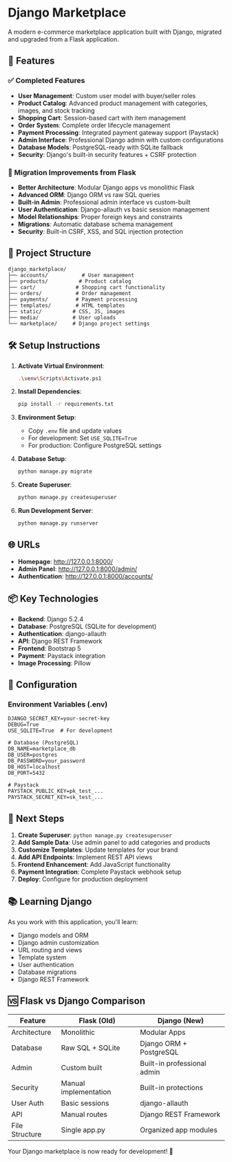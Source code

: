 # Django Marketplace

A modern e-commerce marketplace application built with Django, migrated and upgraded from a Flask application.

## 🚀 Features

### ✅ Completed Features
- **User Management**: Custom user model with buyer/seller roles
- **Product Catalog**: Advanced product management with categories, images, and stock tracking
- **Shopping Cart**: Session-based cart with item management
- **Order System**: Complete order lifecycle management
- **Payment Processing**: Integrated payment gateway support (Paystack)
- **Admin Interface**: Professional Django admin with custom configurations
- **Database Models**: PostgreSQL-ready with SQLite fallback
- **Security**: Django's built-in security features + CSRF protection

### 🔄 Migration Improvements from Flask
- **Better Architecture**: Modular Django apps vs monolithic Flask
- **Advanced ORM**: Django ORM vs raw SQL queries
- **Built-in Admin**: Professional admin interface vs custom-built
- **User Authentication**: Django-allauth vs basic session management
- **Model Relationships**: Proper foreign keys and constraints
- **Migrations**: Automatic database schema management
- **Security**: Built-in CSRF, XSS, and SQL injection protection

## 📁 Project Structure

```
django_marketplace/
├── accounts/           # User management
├── products/          # Product catalog
├── cart/             # Shopping cart functionality
├── orders/           # Order management
├── payments/         # Payment processing
├── templates/        # HTML templates
├── static/          # CSS, JS, images
├── media/           # User uploads
└── marketplace/     # Django project settings
```

## 🛠️ Setup Instructions

1. **Activate Virtual Environment**:
   ```bash
   .\venv\Scripts\Activate.ps1
   ```

2. **Install Dependencies**:
   ```bash
   pip install -r requirements.txt
   ```

3. **Environment Setup**:
   - Copy `.env` file and update values
   - For development: Set `USE_SQLITE=True`
   - For production: Configure PostgreSQL settings

4. **Database Setup**:
   ```bash
   python manage.py migrate
   ```

5. **Create Superuser**:
   ```bash
   python manage.py createsuperuser
   ```

6. **Run Development Server**:
   ```bash
   python manage.py runserver
   ```

## 🌐 URLs

- **Homepage**: http://127.0.0.1:8000/
- **Admin Panel**: http://127.0.0.1:8000/admin/
- **Authentication**: http://127.0.0.1:8000/accounts/

## 📦 Key Technologies

- **Backend**: Django 5.2.4
- **Database**: PostgreSQL (SQLite for development)
- **Authentication**: django-allauth
- **API**: Django REST Framework
- **Frontend**: Bootstrap 5
- **Payment**: Paystack integration
- **Image Processing**: Pillow

## 🔧 Configuration

### Environment Variables (.env)
```env
DJANGO_SECRET_KEY=your-secret-key
DEBUG=True
USE_SQLITE=True  # For development

# Database (PostgreSQL)
DB_NAME=marketplace_db
DB_USER=postgres
DB_PASSWORD=your_password
DB_HOST=localhost
DB_PORT=5432

# Paystack
PAYSTACK_PUBLIC_KEY=pk_test_...
PAYSTACK_SECRET_KEY=sk_test_...
```

## 🎯 Next Steps

1. **Create Superuser**: `python manage.py createsuperuser`
2. **Add Sample Data**: Use admin panel to add categories and products
3. **Customize Templates**: Update templates for your brand
4. **Add API Endpoints**: Implement REST API views
5. **Frontend Enhancement**: Add JavaScript functionality
6. **Payment Integration**: Complete Paystack webhook setup
7. **Deploy**: Configure for production deployment

## 📚 Learning Django

As you work with this application, you'll learn:
- Django models and ORM
- Django admin customization
- URL routing and views
- Template system
- User authentication
- Database migrations
- Django REST Framework

## 🆚 Flask vs Django Comparison

| Feature | Flask (Old) | Django (New) |
|---------|-------------|--------------|
| Architecture | Monolithic | Modular Apps |
| Database | Raw SQL + SQLite | Django ORM + PostgreSQL |
| Admin | Custom built | Built-in professional admin |
| Security | Manual implementation | Built-in protections |
| User Auth | Basic sessions | django-allauth |
| API | Manual routes | Django REST Framework |
| File Structure | Single app.py | Organized app modules |

Your Django marketplace is now ready for development! 🎉